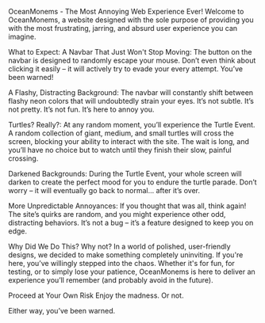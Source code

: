 

OceanMonems - The Most Annoying Web Experience Ever!
Welcome to OceanMonems, a website designed with the sole purpose of providing you with the most frustrating, jarring, and absurd user experience you can imagine.

What to Expect:
A Navbar That Just Won't Stop Moving: The button on the navbar is designed to randomly escape your mouse. Don’t even think about clicking it easily – it will actively try to evade your every attempt. You’ve been warned!

A Flashy, Distracting Background: The navbar will constantly shift between flashy neon colors that will undoubtedly strain your eyes. It’s not subtle. It’s not pretty. It’s not fun. It’s here to annoy you.

Turtles? Really?: At any random moment, you’ll experience the Turtle Event. A random collection of giant, medium, and small turtles will cross the screen, blocking your ability to interact with the site. The wait is long, and you’ll have no choice but to watch until they finish their slow, painful crossing.

Darkened Backgrounds: During the Turtle Event, your whole screen will darken to create the perfect mood for you to endure the turtle parade. Don’t worry – it will eventually go back to normal... after it’s over.

More Unpredictable Annoyances: If you thought that was all, think again! The site’s quirks are random, and you might experience other odd, distracting behaviors. It’s not a bug – it’s a feature designed to keep you on edge.

Why Did We Do This?
Why not? In a world of polished, user-friendly designs, we decided to make something completely uninviting. If you're here, you’ve willingly stepped into the chaos. Whether it's for fun, for testing, or to simply lose your patience, OceanMonems is here to deliver an experience you’ll remember (and probably avoid in the future).

Proceed at Your Own Risk
Enjoy the madness. Or not.

Either way, you’ve been warned.
